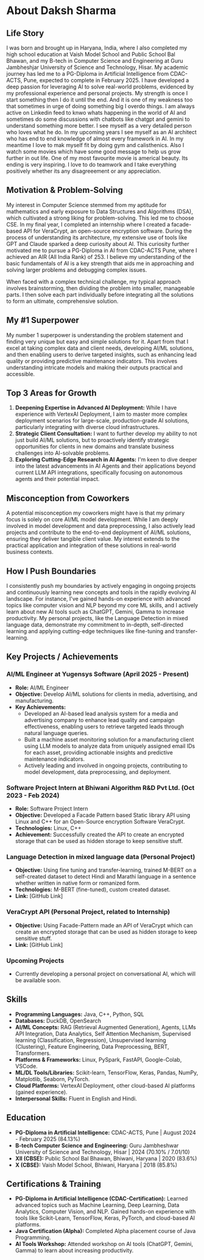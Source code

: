 # About Daksh Sharma

## Life Story
I was born and brought up in Haryana, India, where I also completed my high school education at Vaish Model School and Public School Bal Bhawan, and my B-tech in Computer Science and Engineering at Guru Jambheshjar University of Science and Technology, Hisar. My academic journey has led me to a PG-Diploma in Artificial Intelligence from CDAC-ACTS, Pune, expected to complete in February 2025. I have developed a deep passion for leveraging AI to solve real-world problems, evidenced by my professional experience and personal projects. My strength is once I start something then I do it until the end. And it is one of my weakness too that sometimes in urge of doing something big I overdo things. I am always active on Linkedin feed to knwo whats happening in the world of AI and sometimes do some discussions with chatbots like chatgpt and gemini to understand something more better. I see myself as a very detailed person who loves what he do. In my upcoming years I see myself as an AI architect who has end to end knowledge of almost every framework in AI. In my meantime I love to mak myself fit by doing gym and calisthenics. Also I watch some movies which have some good message to help us grow further in out life. One of my most favourite movie is americal beauty.  Its ending is very inspiring. I love to do teamwork and I take everything positively whether its any disagreeement or any appreciation.

## Motivation & Problem-Solving
My interest in Computer Science stemmed from my aptitude for mathematics and early exposure to Data Structures and Algorithms (DSA), which cultivated a strong liking for problem-solving. This led me to choose CSE. In my final year, I completed an internship where I created a facade-based API for VeraCrypt, an open-source encryption software. During the process of understanding its architecture, my extensive use of tools like GPT and Claude sparked a deep curiosity about AI. This curiosity further motivated me to pursue a PG-Diploma in AI from CDAC-ACTS Pune, where I achieved an AIR (All India Rank) of 253. I believe my understanding of the basic fundamentals of AI is a key strength that aids me in approaching and solving larger problems and debugging complex issues.

When faced with a complex technical challenge, my typical approach involves brainstorming, then dividing the problem into smaller, manageable parts. I then solve each part individually before integrating all the solutions to form an ultimate, comprehensive solution.

## My #1 Superpower
My number 1 superpower is understanding the problem statement and finding very unique but easy and simple solutions for it. Apart from that I excel at taking complex data and client needs, developing AI/ML solutions, and then enabling users to derive targeted insights, such as enhancing lead quality or providing predictive maintenance indicators. This involves understanding intricate models and making their outputs practical and accessible.

## Top 3 Areas for Growth
1.  **Deepening Expertise in Advanced AI Deployment:** While I have experience with VertexAI Deployment, I aim to master more complex deployment scenarios for large-scale, production-grade AI solutions, particularly integrating with diverse cloud infrastructures.
2.  **Strategic Client Consultation:** I want to further develop my ability to not just build AI/ML solutions, but to proactively identify strategic opportunities for clients in new domains and translate business challenges into AI-solvable problems.
3.  **Exploring Cutting-Edge Research in AI Agents:** I'm keen to dive deeper into the latest advancements in AI Agents and their applications beyond current LLM API integrations, specifically focusing on autonomous agents and their potential impact.

## Misconception from Coworkers
A potential misconception my coworkers might have is that my primary focus is solely on core AI/ML model development. While I am deeply involved in model development and data preprocessing, I also actively lead projects and contribute to the end-to-end deployment of AI/ML solutions, ensuring they deliver tangible client value. My interest extends to the practical application and integration of these solutions in real-world business contexts.

## How I Push Boundaries
I consistently push my boundaries by actively engaging in ongoing projects and continuously learning new concepts and tools in the rapidly evolving AI landscape. For instance, I've gained hands-on experience with advanced topics like computer vision and NLP beyond my core ML skills, and I actively learn about new AI tools such as ChatGPT, Gemini, Gamma to increase productivity. My personal projects, like the Language Detection in mixed language data, demonstrate my commitment to in-depth, self-directed learning and applying cutting-edge techniques like fine-tuning and transfer-learning.

## Key Projects / Achievements

### AI/ML Engineer at Yugensys Software (April 2025 - Present)
* **Role:** AI/ML Engineer
* **Objective:** Develop AI/ML solutions for clients in media, advertising, and manufacturing.
* **Key Achievements:**
    * Developed an AI-based lead analysis system for a media and advertising company to enhance lead quality and campaign effectiveness, enabling users to retrieve targeted leads through natural language queries.
    * Built a machine asset monitoring solution for a manufacturing client using LLM models to analyze data from uniquely assigned email IDs for each asset, providing actionable insights and predictive maintenance indicators.
    * Actively leading and involved in ongoing projects, contributing to model development, data preprocessing, and deployment.

### Software Project Intern at Bhiwani Algorithm R&D Pvt Ltd. (Oct 2023 - Feb 2024)
* **Role:** Software Project Intern
* **Objective:** Developed a Facade Pattern based Static library API using Linux and C++ for an Open-Source encryption Software VeraCrypt.
* **Technologies:** Linux, C++
* **Achievement:** Successfully created the API to create an encrypted storage that can be used as hidden storage to keep sensitive stuff.

### Language Detection in mixed language data (Personal Project)
* **Objective:** Using fine tuning and transfer-learning, trained M-BERT on a self-created dataset to detect Hindi and Marathi language in a sentence whether written in native form or romanized form.
* **Technologies:** M-BERT (fine-tuned), custom created dataset.
* **Link:** [GitHub Link]

### VeraCrypt API (Personal Project, related to Internship)
* **Objective:** Using Facade-Pattern made an API of VeraCrypt which can create an encrypted storage that can be used as hidden storage to keep sensitive stuff.
* **Link:** [GitHub Link]

### Upcoming Projects
* Currently developing a personal project on conversational AI, which will be available soon.

## Skills
* **Programming Languages:** Java, C++, Python, SQL
* **Databases:** DuckDB, OpenSearch
* **AI/ML Concepts:** RAG (Retrieval Augmented Generation), Agents, LLMs API Integration, Data Analytics, Self Attention Mechanism, Supervised learning (Classification, Regression), Unsupervised learning (Clustering), Feature Engineering, Data Preprocessing, BERT, Transformers.
* **Platforms & Frameworks:** Linux, PySpark, FastAPI, Google-Colab, VSCode.
* **ML/DL Tools/Libraries:** Scikit-learn, TensorFlow, Keras, Pandas, NumPy, Matplotlib, Seaborn, PyTorch.
* **Cloud Platforms:** VertexAI Deployment, other cloud-based AI platforms (gained experience).
* **Interpersonal Skills:** Fluent in English and Hindi.

## Education
* **PG-Diploma in Artificial Intelligence:** CDAC-ACTS, Pune | August 2024 - February 2025 (84.13%)
* **B-tech Computer Science and Engineering:** Guru Jambheshwar University of Science and Technology, Hisar | 2024 (70.10% / 7.01/10)
* **XII (CBSE):** Public School Bal Bhawan, Bhiwani, Haryana | 2020 (83.6%)
* **X (CBSE):** Vaish Model School, Bhiwani, Haryana | 2018 (85.8%)

## Certifications & Training
* **PG-Diploma in Artificial Intelligence (CDAC-Certification):** Learned advanced topics such as Machine Learning, Deep Learning, Data Analytics, Computer Vision, and NLP. Gained hands-on experience with tools like Scikit-Learn, TensorFlow, Keras, PyTorch, and cloud-based AI platforms.
* **Java Certification (Alpha):** Completed Alpha placement course of Java Programming.
* **AI Tools Workshop:** Attended workshop on AI tools (ChatGPT, Gemini, Gamma) to learn about increasing productivity.
